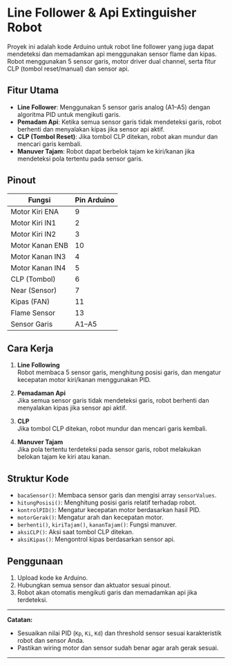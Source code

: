 # Line Follower & Api Extinguisher Robot

Proyek ini adalah kode Arduino untuk robot line follower yang juga dapat mendeteksi dan memadamkan api menggunakan sensor flame dan kipas. Robot menggunakan 5 sensor garis, motor driver dual channel, serta fitur CLP (tombol reset/manual) dan sensor api.

## Fitur Utama

- **Line Follower**: Menggunakan 5 sensor garis analog (A1–A5) dengan algoritma PID untuk mengikuti garis.
- **Pemadam Api**: Ketika semua sensor garis tidak mendeteksi garis, robot berhenti dan menyalakan kipas jika sensor api aktif.
- **CLP (Tombol Reset)**: Jika tombol CLP ditekan, robot akan mundur dan mencari garis kembali.
- **Manuver Tajam**: Robot dapat berbelok tajam ke kiri/kanan jika mendeteksi pola tertentu pada sensor garis.

## Pinout

| Fungsi            | Pin Arduino |
|-------------------|-------------|
| Motor Kiri ENA    | 9           |
| Motor Kiri IN1    | 2           |
| Motor Kiri IN2    | 3           |
| Motor Kanan ENB   | 10          |
| Motor Kanan IN3   | 4           |
| Motor Kanan IN4   | 5           |
| CLP (Tombol)      | 6           |
| Near (Sensor)     | 7           |
| Kipas (FAN)       | 11          |
| Flame Sensor      | 13          |
| Sensor Garis      | A1–A5       |

## Cara Kerja

1. **Line Following**  
   Robot membaca 5 sensor garis, menghitung posisi garis, dan mengatur kecepatan motor kiri/kanan menggunakan PID.

2. **Pemadaman Api**  
   Jika semua sensor garis tidak mendeteksi garis, robot berhenti dan menyalakan kipas jika sensor api aktif.

3. **CLP**  
   Jika tombol CLP ditekan, robot mundur dan mencari garis kembali.

4. **Manuver Tajam**  
   Jika pola tertentu terdeteksi pada sensor garis, robot melakukan belokan tajam ke kiri atau kanan.

## Struktur Kode

- `bacaSensor()`: Membaca sensor garis dan mengisi array `sensorValues`.
- `hitungPosisi()`: Menghitung posisi garis relatif terhadap robot.
- `kontrolPID()`: Mengatur kecepatan motor berdasarkan hasil PID.
- `motorGerak()`: Mengatur arah dan kecepatan motor.
- `berhenti()`, `kiriTajam()`, `kananTajam()`: Fungsi manuver.
- `aksiCLP()`: Aksi saat tombol CLP ditekan.
- `aksiKipas()`: Mengontrol kipas berdasarkan sensor api.

## Penggunaan

1. Upload kode ke Arduino.
2. Hubungkan semua sensor dan aktuator sesuai pinout.
3. Robot akan otomatis mengikuti garis dan memadamkan api jika terdeteksi.

---

**Catatan:**  
- Sesuaikan nilai PID (`Kp`, `Ki`, `Kd`) dan threshold sensor sesuai karakteristik robot dan sensor Anda.
- Pastikan wiring motor dan sensor sudah benar agar arah gerak sesuai.

---
